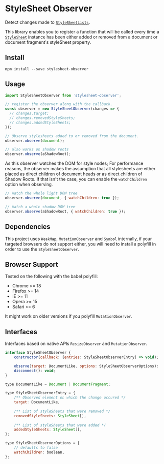 # StyleSheet Observer

Detect changes made to [`StyleSheetLists`](https://developer.mozilla.org/en-US/docs/Web/API/StyleSheetList).

This library enables you to register a function that will be called every time 
a [`StyleSheet`](https://developer.mozilla.org/en-US/docs/Web/API/StyleSheet) instance has been either added or 
removed from a document or document fragment's styleSheet property.

## Install

`npm install --save stylesheet-observer`

## Usage

```javascript
import StyleSheetObserver from 'stylesheet-observer';

// register the observer along with the callback.
const observer = new StyleSheetObserver(changes => {
  // changes.target;
  // changes.removedStyleSheets;
  // changes.addedStyleSheets;
});

// Observe stylesheets added to or removed from the document.
observer.observe(document);

// also works on shadow roots
observer.observe(aShadowRoot);
```

As this observer watches the DOM for style nodes; For performance reasons, the observer makes the assumption 
that all stylesheets are either placed as direct children of document heads or as direct children of Shadow Roots. 
If that isn't the case, you can enable the `watchChildren` option when observing.

```javascript
// Watch the whole light DOM tree
observer.observe(document, { watchChildren: true });

// Watch a whole shadow DOM tree
observer.observe(aShadowRoot, { watchChildren: true });
```

## Dependencies

This project uses `WeakMap`, `MutationObserver` and `Symbol` internally, if your targeted browsers do not support 
either, you will need to install a polyfill in order to use the `StyleSheetObserver`.

## Browser Support

Tested on the following with the babel polyfill:

- Chrome >= 18
- Firefox >= 14
- IE >= 11
- Opera >= 15
- Safari >= 6

It might work on older versions if you polyfill `MutationObserver`.

## Interfaces

Interfaces based on native APIs `ResizeObserver` and `MutationObserver`.

```javascript
interface StyleSheetObserver {
    constructor(callback: (entries: StyleSheetObserverEntry) => void);

    observe(target: DocumentLike, options: StyleSheetObserverOptions): void;
    disconnect(): void;
}

type DocumentLike = Document | DocumentFragment;

type StyleSheetObserverEntry = {
    /** Observed element on which the change occured */
    target: DocumentLike,
    
    /** List of styleSheets that were removed */
    removedStyleSheets: StyleSheet[],
    
    /** List of styleSheets that were added */
    addedStyleSheets: StyleSheet[],
};

type StyleSheetObserverOptions = {
    // defaults to false
    watchChildren: boolean,
};
```
